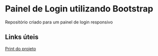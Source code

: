 # Painel de Login utilizando Bootstrap
Repositório criado para um painel de login responsivo

## Links úteis
[Print do projeto](https://imgur.com/dNVXeFM)
